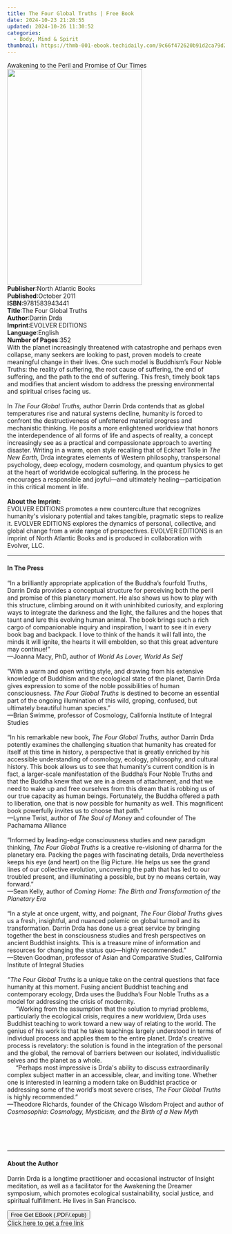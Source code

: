 ```yaml
---
title: The Four Global Truths | Free Book
date: 2024-10-23 21:28:55
updated: 2024-10-26 11:30:52
categories:
  - Body, Mind & Spirit
thumbnail: https://thmb-001-ebook.techidaily.com/9c66f472620b91d2ca79d2d3a46300378fd8bdbb9ce2c4d0beb840370b278a95.jpg
---
```

<main id="book-container">
  <div class="flex flex-col">
    <div class="book-brief flex-1 py-6 px-4 sm:p-6 md:py-10 md:px-8">
      <!-- brief-->
      <div class="book-brief-main">
        Awakening to the Peril and Promise of Our Times
      </div>
    </div>
    <div
      class="book-meta-info flex-1 grid gap-4 col-start-1 col-end-3 row-start-1 sm:mb-6 sm:grid-cols-4 lg:gap-6 lg:col-start-2 lg:row-end-6 lg:row-span-6 lg:mb-0"
    >
      <div
        class="book-meta-info-left place-content-center mt-4 p-4 text-sm leading-6 col-start-2 col-span-2 dark:text-slate-400"
      >
        <img
          class="w-full h-500 object-cover rounded-lg sm:h-255 sm:col-span-2 lg:col-span-full"
          src="https://img-001-ebook.techidaily.com/195182338f7ec4fca6663f678e48467e13a640f6c137bb6b27de5abb709d8b02.jpg"
          alt=""
          width="312"
          height="500"
        />
      </div>
      <div
        class="book-meta-info-right mt-2 col-start-1 row-start-2 col-span-3 self-center"
      >
        <!-- meta data  -->
        <div class="flex flex-col px-4 md:px-8">
          <div class="flex-1">
            <strong>Publisher</strong>:<span class="px-2"
              >North Atlantic Books</span
            >
          </div>
          <div class="flex-1">
            <strong>Published</strong>:<span class="px-2">October 2011</span>
          </div>
          <div class="flex-1">
            <strong>ISBN</strong>:<span class="px-2">9781583943441</span>
          </div>
          <div class="flex-1">
            <strong>Title</strong>:<span class="px-2"
              >The Four Global Truths</span
            >
          </div>
          <div class="flex-1">
            <strong>Author</strong>:<span class="px-2">Darrin Drda</span>
          </div>
          <div class="flex-1">
            <strong>Imprint</strong>:<span class="px-2">EVOLVER EDITIONS</span>
          </div>
          <div class="flex-1">
            <strong>Language</strong>:<span class="px-2">English</span>
          </div>
          <div class="flex-1">
            <strong>Number of Pages</strong>:<span class="px-2">352</span>
          </div>
        </div>
      </div>
    </div>
    <div class="book-description flex-1 py-6 px-4 sm:p-6 md:py-10 md:px-8">
      <div class="book-description-main">
        <div accordion-content="" id="description">
          With the planet increasingly threatened with catastrophe and perhaps
          even collapse, many seekers are looking to past, proven models to
          create meaningful change in their lives. One such model is Buddhism’s
          Four Noble Truths: the reality of&nbsp;suffering, the root cause of
          suffering, the end of suffering, and the path to the end of suffering.
          This fresh, timely book taps and modifies that ancient wisdom to
          address the pressing environmental and spiritual crises facing us.
          <br /><br />In <i>The Four Global Truths, </i>author Darrin Drda
          contends that as global temperatures rise and natural systems decline,
          humanity is forced to confront the destructiveness of unfettered
          material progress and mechanistic thinking. He posits a more
          enlightened worldview that honors the interdependence of all forms of
          life and aspects of reality, a concept increasingly see as a practical
          and compassionate approach to averting disaster. Writing in a warm,
          open style recalling that of Eckhart Tolle in <i>The</i>
          <i>New Earth, </i>Drda integrates elements of Western philosophy,
          transpersonal psychology, deep ecology, modern cosmology, and quantum
          physics to get at the heart of worldwide ecological suffering. In the
          process he encourages a responsible and joyful—and ultimately
          healing—participation in this critical moment in life.<br /><br /><b
            >About the Imprint:</b
          ><br />
          EVOLVER EDITIONS promotes a new counterculture that recognizes
          humanity's visionary potential and takes tangible, pragmatic steps to
          realize it. EVOLVER EDITIONS explores the dynamics of personal,
          collective, and global change from a wide range of perspectives.
          EVOLVER EDITIONS is an imprint of North Atlantic Books and is produced
          in collaboration with Evolver, LLC.
        </div>
        <div class="accordion-fader"></div>
      </div>
    </div>
    <div class="book-excerpts flex-1 py-6 px-4 sm:p-6 md:py-10 md:px-8">
      <!-- excerpts-->
      <div class="book-excerpts-main">
        <hr />
        <h4 class="placeholder placeholder-heading">
          <span>In The Press</span>
        </h4>
        <p>
          “In a brilliantly appropriate application of the Buddha’s fourfold
          Truths, Darrin Drda provides a conceptual structure for perceiving
          both the peril and promise of this planetary moment. He also shows us
          how to play with this structure, climbing around on it with
          uninhibited curiosity, and exploring ways to integrate the darkness
          and the light, the failures and the hopes that taunt and lure this
          evolving human animal. The book brings such a rich cargo of
          companionable inquiry and inspiration, I want to see it in every book
          bag and backpack. I love to think of the hands it will fall into, the
          minds it will ignite, the hearts it will embolden, so that this great
          adventure may continue!”<br />
          —Joanna Macy, PhD, author of <i>World As Lover, World As Self</i
          ><br />
          &nbsp;<br />
          “With a warm and open writing style, and drawing from his extensive
          knowledge of Buddhism and the ecological state of the planet, Darrin
          Drda gives expression to some of the noble possibilities of human
          consciousness. <i>The Four Global Truths</i> is destined to become an
          essential part of the ongoing illumination of this wild, groping,
          confused, but ultimately beautiful human species.”<br />
          —Brian Swimme, professor of Cosmology, California Institute of
          Integral Studies<br />
          &nbsp;<br />
          “In his remarkable new book, <i>The Four Global Truths,</i> author
          Darrin Drda potently examines the challenging situation that humanity
          has created for itself at this time in history, a perspective that is
          greatly enriched by his accessible understanding of cosmology,
          ecology, philosophy, and cultural history. This book allows us to see
          that humanity's current condition is in fact, a larger-scale
          manifestation of the Buddha’s Four Noble Truths and that the Buddha
          knew that we are in a dream of attachment, and that we need to wake up
          and free ourselves from this dream that is robbing us of our true
          capacity as human beings. Fortunately, the Buddha offered a path to
          liberation, one that is now possible for humanity as well. This
          magnificent book powerfully invites us to choose that path.”<br />
          —Lynne Twist, author of <i>The Soul of Money </i>and cofounder of The
          Pachamama Alliance<br />
          &nbsp;<br />
          “Informed by leading-edge consciousness studies and new paradigm
          thinking, <i>The Four Global Truths</i> is a creative re-visioning of
          dharma for the planetary era. Packing the pages with fascinating
          details, Drda nevertheless keeps his eye (and heart) on the Big
          Picture. He helps us see the grand lines of our collective evolution,
          uncovering the path that has led to our troubled present, and
          illuminating a possible, but by no means certain, way forward.”<br />
          —Sean Kelly, author of
          <i>Coming Home: The Birth and Transformation of the Planetary Era</i
          ><br />
          &nbsp;<br />
          “In a style at once urgent, witty, and poignant,
          <i>The Four Global Truths</i> gives us a fresh, insightful, and
          nuanced polemic on global turmoil and its transformation. Darrin Drda
          has done us a great service by bringing together the best in
          consciousness studies and fresh perspectives on ancient Buddhist
          insights. This is a treasure mine of information and resources for
          changing the status quo—highly recommended.”<br />
          —Steven Goodman, professor of Asian and Comparative Studies,
          California Institute of Integral Studies<br />
          &nbsp;<br />
          <i>“The Four Global Truths</i> is a unique take on the central
          questions that face humanity at this moment. Fusing ancient Buddhist
          teaching and contemporary ecology, Drda uses the Buddha’s Four Noble
          Truths as a model for addressing the crisis of modernity.
          <br />&nbsp;&nbsp; &nbsp; “Working from the assumption that the
          solution to myriad problems, particularly the ecological crisis,
          requires a new worldview, Drda uses Buddhist teaching to work toward a
          new way of relating to the world. The genius of his work is that he
          takes teachings largely understood in terms of individual process and
          applies them to the entire planet. Drda's creative process is
          revelatory: the solution is found in the integration of the personal
          and the global, the removal of barriers between our isolated,
          individualistic selves and the planet as a whole.<br />&nbsp;&nbsp;
          &nbsp; “Perhaps most impressive is Drda's ability to discuss
          extraordinarily complex subject matter in an accessible, clear, and
          inviting tone. Whether one is interested in learning a modern take on
          Buddhist practice or addressing some of the world’s most severe
          crises, <i>The Four Global Truths</i> is highly recommended.”<br />
          —Theodore Richards, founder of the Chicago Wisdom Project and author
          of
          <i>Cosmosophia: Cosmology, Mysticism, and the Birth of a New Myth</i
          ><br />
          &nbsp;<br /><br />
          <br /><i><br /></i>
        </p>
      </div>
    </div>
    <div class="book-about-author flex-1 py-6 px-4 sm:p-6 md:py-10 md:px-8">
      <!-- about author-->
      <div class="book-main-author-main">
        <hr />
        <h4 class="placeholder placeholder-heading">
          <span>About the Author</span>
        </h4>
        <p>
          Darrin Drda is a longtime practitioner and occasional instructor of
          Insight meditation, as well as a facilitator for the Awakening the
          Dreamer symposium, which promotes ecological sustainability, social
          justice, and spiritual fulfillment. He lives in San Francisco.
        </p>
      </div>
    </div>
    <div class="book-free-get flex-1 py-6 px-4 sm:p-6 md:py-10 md:px-8">
      <button
        id="btn-free-get"
        class="bg-blue-500 hover:bg-blue-700 text-white font-bold py-2 px-4 rounded"
      >
        Free Get EBook (.PDF/.epub)
      </button>
      <div id="countdown-display" class="px-2 text-lg mt-2"></div>
      <a
        id="free-link"
        class="hidden bg-blue-500 hover:bg-blue-700 text-white font-bold py-2 px-4 rounded"
        href="https://www.ebooks.com/en-us/book/663582/the-four-global-truths/darrin-drda/"
        target="_blank"
        >Click here to get a free link</a
      >
    </div>
    <script>
      let countdownTime = 0;
      let countdownInterval = null;
      document
        .getElementById('btn-free-get')
        .addEventListener('click', startCountdown);
      function startCountdown() {
        countdownTime = new Date().getTime() + 60000 * 3;
        countdownInterval = setInterval(updateCountdown, 1000);
        document.getElementById('btn-free-get').disabled = true;
        document
          .getElementById('btn-free-get')
          .classList.add('bg-gray-500', 'cursor-not-allowed');
      }
      function updateCountdown() {
        let currentTime = new Date().getTime();
        let timeLeft = countdownTime - currentTime;
        let secondsLeft = Math.floor(timeLeft / 1000);
        document.getElementById('countdown-display').innerHTML =
          `Remaining time: ${secondsLeft} seconds.`;
        if (secondsLeft <= 0) {
          clearInterval(countdownInterval);
          document.getElementById('btn-free-get').classList.add('hidden');
          document.getElementById('free-link').classList.remove('hidden');
          document.getElementById('countdown-display').innerHTML = '';
        }
      }
    </script>
  </div>
</main>
